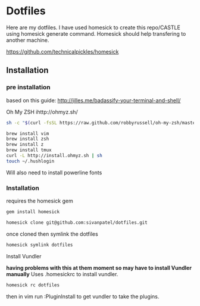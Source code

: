 # Dotfiles

Here are my dotfiles. I have used homesick to create this repo/CASTLE using
homesick generate command. Homesick should help transfering to another machine.

https://github.com/technicalpickles/homesick

## Installation

### pre installation

based on this guide: http://jilles.me/badassify-your-terminal-and-shell/

Oh My ZSH ihttp://ohmyz.sh/
```sh
sh -c "$(curl -fsSL https://raw.github.com/robbyrussell/oh-my-zsh/master/tools/install.sh)"
```

```sh
brew install vim
brew install zsh
brew install z
brew install tmux
curl -L http://install.ohmyz.sh | sh
touch ~/.hushlogin
```

Will also need to install powerline fonts

### Installation

requires the homesick gem
```sh
gem install homesick
```
```sh
homesick clone git@github.com:sivanpatel/dotfiles.git
```
once cloned then symlink the dotfiles
```sh
homesick symlink dotfiles
```
Install Vundler

**having problems with this at them moment so may have to install Vundler
manually**
Uses .homesickrc to install vundler.
```sh
homesick rc dotfiles
```
then in vim run :PluginInstall to get vundler to take the plugins.

